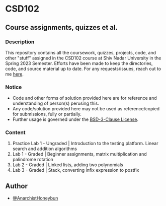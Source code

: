 # CSD102
## Course assignments, quizzes et al.

### Description
This repository contains all the coursework, quizzes, projects, code, and other "stuff" assigned in the CSD102 course at
Shiv Nadar University in the Spring 2023 Semester. Efforts have been made to keep the directories, code, and source 
material up to date. For any requests/issues, reach out to me [here](mailto:typhoeusxoxo@gmail.com).

### Notice
* Code and other forms of solution provided here are for reference and understanding of person(s) perusing this.
* Any code/solution provided here may not be used as reference/copied for submissions, fully or partially.
* Further usage is governed under the [BSD-3-Clause License](LICENSE).  

### Content
1. Practice Lab 1 - Ungraded | Introduction to the testing platform. Linear search and addition algorithms
2. Lab 1 - Graded | Beginner assignments, matrix multiplication and palindrome rotation
3. Lab 2 - Graded | Linked lists, adding two polynomials
4. Lab 3 - Graded | Stack, converting infix expression to postfix

## Author
- [@AnarchistHoneybun](https://github.com/AnarchistHoneybun) 

